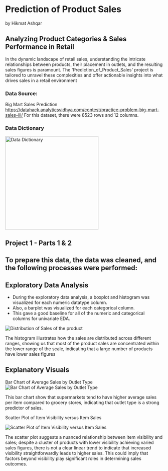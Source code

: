 # Prediction of Product Sales

by Hikmat Ashqar

## Analyzing Product Categories & Sales Performance in Retail
In the dynamic landscape of retail sales, understanding the intricate relationships between products, their placement in outlets, and the resulting sales figures is paramount. The 'Prediction_of_Product_Sales' project is tailored to unravel these complexities and offer actionable insights into what drives sales in a retail environment

### Data Source:
Big Mart Sales Prediction
https://datahack.analyticsvidhya.com/contest/practice-problem-big-mart-sales-iii/
For this dataset, there were 8523 rows and 12 columns.

### Data Dictionary
<img width="297" alt="Data Dictionary" src="https://github.com/hekmat-ashqer/Prediction-of-Product-Sales/assets/12829449/e17e2556-d17b-4969-b580-cc6286974132">

## Project 1 - Parts 1 & 2

## To prepare this data, the data was cleaned, and the following processes were performed:

## Exploratory Data Analysis

- During the exploratory data analysis, a boxplot and histogram was visualized for each numeric datatype column. 
- Also, a barplot was visualized for each categorical column. 
- This gave a good baseline for all of the numeric and categorical columns for univariate EDA.

![Distribution of Sales of the product](https://github.com/hekmat-ashqer/Prediction-of-Product-Sales/assets/12829449/45f53f40-d6b6-426e-b1cb-33e09b7b72ef)

The histogram illustrates how the sales are distributed across different ranges, showing us that most of the product sales are concentrated within the lower range of the scale, indicating that a large number of products have lower sales figures




## Explanatory Visuals

Bar Chart of Average Sales by Outlet Type
![Bar Chart of Average Sales by Outlet Type](https://github.com/hekmat-ashqer/Prediction-of-Product-Sales/assets/12829449/0654a1f4-8eb8-414f-8003-8636124d0b7b)

 This bar chart show that supermarkets tend to have higher average sales per item compared to grocery stores, indicating that outlet type is a strong predictor of sales.


Scatter Plot of Item Visibility versus Item Sales

![Scatter Plot of Item Visibility versus Item Sales](https://github.com/hekmat-ashqer/Prediction-of-Product-Sales/assets/12829449/e40dbf37-0699-474a-b759-055bc7c2b4f1)

The scatter plot suggests a nuanced relationship between item visibility and sales; despite a cluster of products with lower visibility achieving varied sales figures, there is not a clear linear trend to indicate that increased visibility straightforwardly leads to higher sales. This could imply that factors beyond visibility play significant roles in determining sales outcomes.
